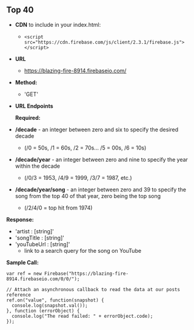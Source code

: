 **Top 40**
----

* **CDN** to include in your index.html:

  - ```<script src="https://cdn.firebase.com/js/client/2.3.1/firebase.js"></script>```

* **URL**

  - https://blazing-fire-8914.firebaseio.com/

* **Method:**

  - 'GET'
  
*  **URL Endpoints**

   **Required:** 

  - **/decade** - an integer between zero and six to specify the desired decade 
   
    - (/0 = 50s, /1 = 60s, /2 = 70s... /5 = 00s, /6 = 10s)
   
  - **/decade/year** - an integer between zero and nine to specify the year within the decade
   
    - (/0/3 = 1953, /4/9 = 1999, /3/7 = 1987, etc.)
   
  - **/decade/year/song** - an integer between zero and 39 to specify the song from the top 40 of that year, zero being the top song 
   
    - (/2/4/0 = top hit from 1974) 

   **Response:**
 
   - 'artist : [string]'
   - 'songTitle : [string]'
   - 'youTubeUrl : [string]' 
     - link to a search query for the song on YouTube

**Sample Call:** 

```
var ref = new Firebase("https://blazing-fire-8914.firebaseio.com/0/0/");

// Attach an asynchronous callback to read the data at our posts reference
ref.on("value", function(snapshot) {
  console.log(snapshot.val());
}, function (errorObject) {
  console.log("The read failed: " + errorObject.code);
});
```

